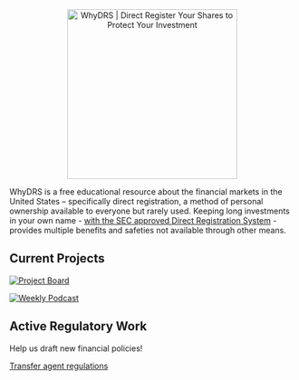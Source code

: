 <div align="center">
<a href="https://www.whydrs.org"><img alt="WhyDRS | Direct Register Your Shares to Protect Your Investment" src="https://dao.whydrs.org/imgs/brand/jpg/url-rounded.jpg" width="300" /></a>
<br/></div>

WhyDRS is a free educational resource about the financial markets in the United States – specifically direct registration, a method of personal ownership available to everyone but rarely used. Keeping long investments in your own name - [with the SEC approved Direct Registration System](https://www.sec.gov/resources-for-investors/investor-alerts-bulletins/investorpubsholdsechtm) - provides multiple benefits and safeties not available through other means.

## Current Projects

[![Project Board](https://img.shields.io/badge/Project-Boards-blue)](https://github.com/orgs/whydrs/projects)

[![Weekly Podcast](https://img.shields.io/badge/Weekly-Podcast-purple)](https://linktr.ee/takingstockpodcast)

## Active Regulatory Work

Help us draft new financial policies!

[Transfer agent regulations](https://github.com/WhyDRS/SEC-Comments/blob/main/TAR-S7-27-15.md)
